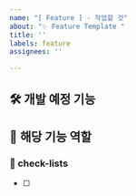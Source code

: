 ```yaml
---
name: "[ Feature ] - 작업할 것"
about: "✨ Feature Template "
title: ''
labels: feature
assignees: ''

---
```


## 🛠️ 개발 예정 기능 

##  💭 해당 기능 역할 

### 📝 check-lists

- [ ]
